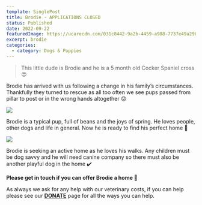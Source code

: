 ```yaml
---
template: SinglePost
title: Brodie - APPLICATIONS CLOSED
status: Published
date: 2022-09-22
featuredImage: https://ucarecdn.com/031c8442-9a2b-4459-a988-7737e49a2980/-/crop/1160x600/0,172/-/preview/
excerpt: brodie
categories:
  - category: Dogs & Puppies
---
```

> This little dude is Brodie and he is a 5 month old Cocker Spaniel cross 😍

Brodie has arrived with us following a change in his family’s circumstances. Thankfully they turned to rescue as all too often we see pups passed from pillar to post or in the wrong hands altogether 😡

![](https://ucarecdn.com/563ff32e-9917-4601-a6a8-9429a56520a4/-/crop/751x1019/191,154/-/preview/)

Brodie is a typical pup, full of beans and the joys of spring. He loves people, other dogs and life in general. Now he is ready to find his perfect home 🏡

![](https://ucarecdn.com/90a19989-632b-45df-9dd6-26cb3bed0300/)

Brodie is seeking an active home as he loves his walks. Any children must be dog savvy and he will need canine company so there must also be another playful dog in the home ✔️

**Please get in touch if you can offer Brodie a home 🤗**

As always we ask for any help with our veterinary costs, if you can help please see our **[DONATE](https://www.friendsofrescueni.com/donate/)** page for all the ways you can help.